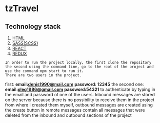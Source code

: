 # tzTravel

<h2>Technology stack</h2>
<ol>
  <li><a href="https://developer.mozilla.org/ru/docs/Learn/HTML/%D0%92%D0%B2%D0%B5%D0%B4%D0%B5%D0%BD%D0%B8%D0%B5_%D0%B2_HTML">HTML</a></li>
  <li><a href="https://sass-scss.ru/guide/">SASS(SCSS)</a></li>
  <li><a href="https://reactjs.org/">REACT</a></li>
  <li><a href="https://redux.js.org/">REDUX</a></li>
</ol>

    In order to run the project locally, the first clone the repository the second using the command line, go to the root of the project and use the command npm start to run it.
    There are two users in the project. 
first:
 <b>email:denis1990@mail.com</b>
 <b>password: 12345</b>
the second one:
 <b>email:oleg1986@gmail.com</b>
 <b>password:54321</b>
    to authenticate by typing in the email and password of one of the users. 
    Inbound messages are stored on the server because there is no possibility to receive them in the project from where I created them myself,
    outbound messages are created using the create button in remote messages contain all messages that were deleted from the inbound and outbound sections of the project
